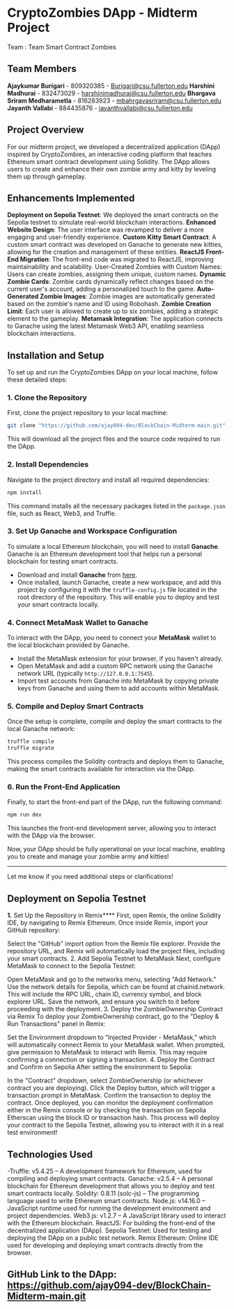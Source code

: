 # CryptoZombies DApp - Midterm Project

Team : Team Smart Contract Zombies

## Team Members

**Ajaykumar Burigari** - 809320385 - Burigari@csu.fullerton.edu
**Harshini Madhurai** - 832473029 - harshinimadhurai@csu.fullerton.edu
**Bhargava Sriram Medharametla** - 816283923 - mbahrgavasriram@csu.fullerton.edu
**Jayanth Vallabi** - 884435876 - jayanthvallabi@csu.fullerton.edu

## Project Overview

For our midterm project, we developed a decentralized application (DApp) inspired by CryptoZombies, an interactive coding platform that teaches Ethereum smart contract development using Solidity. The DApp allows users to create and enhance their own zombie army and kitty by leveling them up through gameplay.

## Enhancements Implemented

**Deployment on Sepolia Testnet**: We deployed the smart contracts on the Sepolia testnet to simulate real-world blockchain interactions.
**Enhanced Website Design**: The user interface was revamped to deliver a more engaging and user-friendly experience.
**Custom Kitty Smart Contract**: A custom smart contract was developed on Ganache to generate new kitties, allowing for the creation and management of these entities.
**ReactJS Front-End Migration**: The front-end code was migrated to ReactJS, improving maintainability and scalability.
User-Created Zombies with Custom Names: Users can create zombies, assigning them unique, custom names.
**Dynamic Zombie Cards**: Zombie cards dynamically reflect changes based on the current user's account, adding a personalized touch to the game.
**Auto-Generated Zombie Images**: Zombie images are automatically generated based on the zombie's name and ID using Robohash.
**Zombie Creation Limit**: Each user is allowed to create up to six zombies, adding a strategic element to the gameplay.
**Metamask Integration**: The application connects to Ganache using the latest Metamask Web3 API, enabling seamless blockchain interactions.


## Installation and Setup

To set up and run the CryptoZombies DApp on your local machine, follow these detailed steps:

### 1. Clone the Repository
First, clone the project repository to your local machine:
```bash
git clone "https://github.com/ajay094-dev/BlockChain-Midterm-main.git"
```
This will download all the project files and the source code required to run the DApp.

### 2. Install Dependencies
Navigate to the project directory and install all required dependencies:
```bash
npm install
```
This command installs all the necessary packages listed in the `package.json` file, such as React, Web3, and Truffle.

### 3. Set Up Ganache and Workspace Configuration
To simulate a local Ethereum blockchain, you will need to install **Ganache**. Ganache is an Ethereum development tool that helps run a personal blockchain for testing smart contracts.

- Download and install **Ganache** from [here](https://trufflesuite.com/ganache/).
- Once installed, launch Ganache, create a new workspace, and add this project by configuring it with the `truffle-config.js` file located in the root directory of the repository. This will enable you to deploy and test your smart contracts locally.

### 4. Connect MetaMask Wallet to Ganache
To interact with the DApp, you need to connect your **MetaMask** wallet to the local blockchain provided by Ganache.

- Install the MetaMask extension for your browser, if you haven't already.
- Open MetaMask and add a custom RPC network using the Ganache network URL (typically `http://127.0.0.1:7545`).
- Import test accounts from Ganache into MetaMask by copying private keys from Ganache and using them to add accounts within MetaMask.

### 5. Compile and Deploy Smart Contracts
Once the setup is complete, compile and deploy the smart contracts to the local Ganache network:
```bash
truffle compile
truffle migrate
```
This process compiles the Solidity contracts and deploys them to Ganache, making the smart contracts available for interaction via the DApp.

### 6. Run the Front-End Application
Finally, to start the front-end part of the DApp, run the following command:
```bash
npm run dev
```
This launches the front-end development server, allowing you to interact with the DApp via the browser.

Now, your DApp should be fully operational on your local machine, enabling you to create and manage your zombie army and kitties!

---

Let me know if you need additional steps or clarifications!

## Deployment on Sepolia Testnet

**1.** Set Up the Repository in Remix****
First, open Remix, the online Solidity IDE, by navigating to Remix Ethereum. Once inside Remix, import your GitHub repository:

Select the "GitHub" import option from the Remix file explorer.
Provide the repository URL, and Remix will automatically load the project files, including your smart contracts.
2. Add Sepolia Testnet to MetaMask
Next, configure MetaMask to connect to the Sepolia Testnet:

Open MetaMask and go to the networks menu, selecting "Add Network."
Use the network details for Sepolia, which can be found at chainid.network. This will include the RPC URL, chain ID, currency symbol, and block explorer URL.
Save the network, and ensure you switch to it before proceeding with the deployment.
3. Deploy the ZombieOwnership Contract via Remix
To deploy your ZombieOwnership contract, go to the "Deploy & Run Transactions" panel in Remix:

Set the Environment dropdown to "Injected Provider - MetaMask," which will automatically connect Remix to your MetaMask wallet.
When prompted, give permission to MetaMask to interact with Remix. This may require confirming a connection or signing a transaction.
4. Deploy the Contract and Confirm on Sepolia
After setting the environment to Sepolia:

In the "Contract" dropdown, select ZombieOwnership (or whichever contract you are deploying).
Click the Deploy button, which will trigger a transaction prompt in MetaMask. Confirm the transaction to deploy the contract.
Once deployed, you can monitor the deployment confirmation either in the Remix console or by checking the transaction on Sepolia Etherscan using the block ID or transaction hash.
This process will deploy your contract to the Sepolia Testnet, allowing you to interact with it in a real test environment!

## Technologies Used

-Truffle: v5.4.25 – A development framework for Ethereum, used for compiling and deploying smart contracts.
Ganache: v2.5.4 – A personal blockchain for Ethereum development that allows you to deploy and test smart contracts locally.
Solidity: 0.8.11 (solc-js) – The programming language used to write Ethereum smart contracts.
Node.js: v14.16.0 – JavaScript runtime used for running the development environment and project dependencies.
Web3.js: v1.2.7 – A JavaScript library used to interact with the Ethereum blockchain.
ReactJS: For building the front-end of the decentralized application (DApp).
Sepolia Testnet: Used for testing and deploying the DApp on a public test network.
Remix Ethereum: Online IDE used for developing and deploying smart contracts directly from the browser.

## GitHub Link to the DApp: https://github.com/ajay094-dev/BlockChain-Midterm-main.git
